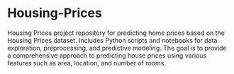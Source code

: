 # Housing-Prices
Housing Prices project repository for predicting home prices based on the Housing Prices dataset. Includes Python scripts and notebooks for data exploration, preprocessing, and predictive modeling. The goal is to provide a comprehensive approach to predicting house prices using various features such as area, location, and number of rooms.
